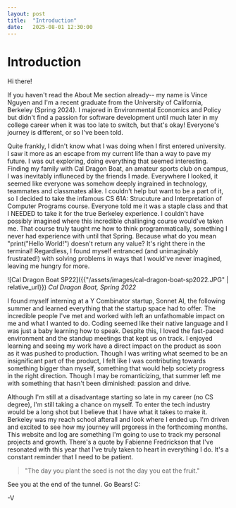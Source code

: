 ```yaml
---
layout: post
title:  "Introduction"
date:   2025-08-01 12:30:00
---
```


# Introduction

Hi there!

If you haven't read the About Me section already-- my name is Vince Nguyen and I'm a recent graduate from the University of California, Berkeley (Spring 2024). I majored in Environmental Economics and Policy but didn't find a passion for software development until much later in my college career when it was too late to switch, but that's okay! Everyone's journey is different, or so I've been told.

Quite frankly, I didn't know what I was doing when I first entered university. I saw it more as an escape from my current life than a way to pave my future. I was out exploring, doing everything that seemed interesting. Finding my family with Cal Dragon Boat, an amateur sports club on campus, I was inevitably influneced by the friends I made. Everywhere I looked, it seemed like everyone was somehow deeply ingrained in technology, teammates and classmates alike. I couldn't help but want to be a part of it, so I decided to take the infamous CS 61A: Strucuture and Interpretation of Computer Programs course. Everyone told me it was a staple class and that I NEEDED to take it for the true Berkeley experience. I couldn't have possibly imagined where this incredible challinging course would've taken me. That course truly taught me how to think programmatically, something I never had experience with until that Spring. Because what do you mean "print("Hello World!") doesn't return any value? It's right there in the terminal! Regardless, I found myself entranced (and unimaginably frustrated!) with solving problems in ways that I would've never imagined, leaving me hungry for more.

![Cal Dragon Boat SP22]({{"/assets/images/cal-dragon-boat-sp2022.JPG" | relative_url}})
*Cal Dragon Boat, Spring 2022*

I found myself interning at a Y Combinator startup, Sonnet AI, the following summer and learned everything that the startup space had to offer. The incredible people I've met and worked with left an unfathomable impact on me and what I wanted to do. Coding seemed like their native language and I was just a baby learning how to speak. Despite this, I loved the fast-paced environment and the standup meetings that kept us on track. I enjoyed learning and seeing my work have a direct impact on the product as soon as it was pushed to production. Though I was writing what seemed to be an insignificant part of the product, I felt like I was contributing towards something bigger than myself, something that would help society progress in the right direction. Though I may be romanticizing, that summer left me with something that hasn't been diminished: passion and drive.

Although I'm still at a disadvantage starting so late in my career (no CS degree), I'm still taking a chance on myself. To enter the tech industry would be a long shot but I believe that I have what it takes to make it. Berkeley was my reach school afterall and look where I ended up. I'm driven and excited to see how my journey will prgoress in the forthcoming months. This website and log are something I'm going to use to track my personal projects and growth. There's a quote by Fabienne Fredrickson that I've resonated with this year that I've truly taken to heart in everything I do. It's a constant reminder that I need to be patient.

> "The day you plant the seed is not the day you eat the fruit."

See you at the end of the tunnel. Go Bears! C:

-V